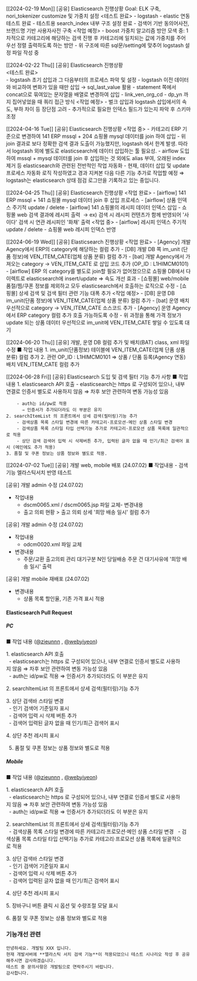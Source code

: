 [[2024-02-19 Mon]]
	[공유] Elasticsearch 진행상황 
	Goal: ELK 구축, nori_tokenizer customize 및 가중치 설정 
	<테스트 완료> 
	- logstash - elastic 연동 테스트 완료 
	- 테스트용 search_index 내부 구조 설정 완료
	- 검색어 기반 동의어사전, 브랜드명 기반 사용자사전 구축 
	<작업 예정> 
	- boost 가중치 알고리즘 방안 모색 중: 1차적으로 카테고리에 해당하는 검색 진행 후 카테고리에 일치되는 값에 가중치를 주어 우선 정렬 출력하도록 하는 방안 
	- 위 구조에 따른 sql문/setting에 맞추어 logstash 설정 파일 작성 중


[[2024-02-22 Thu]]
	[공유] Elasticsearch 진행상황   
	<테스트 완료>  
	- logstash 초기 삽입과 그 다음부터의 프로세스 파악 및 설정
		- logstash 이전 데이터와 비교하여 변화가 있을 때만 삽입 → sql_last_value 활용 
		- statement 쪽에서 concat으로 묶여있는 문자열을 배열로 변경하여 삽입 
	- link_ven_org_cd - dp_yn 까지 집어넣었을 때 쿼리 접근 방식 
	<작업 예정>
	- 벌크 삽입과 logstash 삽입에서의 속도, 부하 차이 등 장단점 고려
	- 추가적으로 필요한 인덱스 필드가 있는지 파악 후 스키마 조정

[[2024-04-16 Tue]]
	[공유] Elasticsearch 진행상황 
	<작업 중> 
	- 카테고리 ERP 기준으로 변경하여 141 ERP mssql + 204 쇼핑몰 mysql 데이터를 join 하여 삽입
	- 위 join 결과로 보다 정확한 검색 결과 도출이 가능했지만, logstash 에서 한계 발생. 따라서 logstash 외에 별도로 elasticsearch에 데이터 삽입하는 툴 필요성. 
	- airflow 도입하여 mssql + mysql 데이터를 join 후 삽입하는 것 외에도 alias 부여, 오래된 index 제거 등 elasticsearch와 관련된 전반적인 작업 자동화 
	- 현재, 데이터 삽입 및 update 프로세스 자동화 로직 작성하였고 경과 지켜본 다음 다른 기능 추가로 작업할 예정
		⇒ logstash는 elasticsearch 상태 점검 로그만을 기록하고 있는 중입니다.


[[2024-04-25 Thu]]
	[공유] Elasticsearch 진행상황
	<작업 완료>
	- [airflow] 141 ERP mssql + 141 쇼핑몰 mysql 데이터 join 후 삽입 프로세스 
	- [airflow] 상품 인덱스 주기적 update / delete
	- [airflow] 141 쇼핑몰의 레시피 데이터 인덱스 삽입
	- 쇼핑몰 web 검색 결과에 레시피 출력  → ex) 검색 시 레시피 컨텐츠가 함께 반영되어 '사이다' 검색 시 연관 레시피인 '화채' 출력
	<작업 중>
	- [airflow] 레시피 인덱스 주기적 update / delete 
	- 쇼핑몰 web 레시피 인덱스 반영 


[[2024-06-19 Wed]]
	[공유] Elasticsearch 진행상황
	<작업 완료>
	- [Agency] 개발 Agency에서 ERP의 category에 해당하는 컬럼 추가 
	- [DB] 개발 DB 쪽 im_unit (단품 정보)에 VEN_ITEM_CATE(업체 상품 분류) 컬럼 추가 
	- [bat] 개발 Agency에서 가져오는 category → VEN_ITEM_CATE 로 삽입 코드 추가 (OP_ID : L1HIMCM0101)
	- [airflow] ERP 의 category를 별도로 join할 필요가 없어졌으므로 쇼핑몰 DB에서 다이렉트로 elasticsearch에 insert/update ⇒ 속도 개선 효과 
	- [쇼핑몰] web/mobile 품절/찜/쿠폰 정보를 제외하고 모두 elasticsearch에서 호출하는 로직으로 수정 
	- [쇼핑몰] 상세 검색 및 검색 필터 관련 기능 대폭 추가 
	<작업 예정>
	- [DB] 운영 DB im_unit(단품 정보)에 VEN_ITEM_CATE(업체 상품 분류) 컬럼 추가 
	- [bat] 운영 배치 우선적으로 category → VEN_ITEM_CATE 소스코드 추가
	- [Agency] 운영 Agency에서 ERP category 컬럼 추가 호출 가능하도록 수정 
	- 위 과정을 통해 가격 정보가 update 되는 상품 데이터 우선적으로 im_unit에 VEN_ITEM_CATE 쌓일 수 있도록 대기 


[[2024-06-20 Thu]]
[공유] 개발, 운영 DB 컬럼 추가 및 배치(BAT) class, xml 파일 수정
	■ 작업 내용
	1. im_unit(단품정보) 테이블에 VEN_ITEM_CATE(업체 단품 상품 분류) 컬럼 추가
	2. 관련 OP_ID : L1HIMCM0101 ⇒ 상품 / 단품 등록(Agency 연동) 배치 VEN_ITEM_CATE 컬럼 추가


[[2024-06-28 Fri]]
[공유] Elasticsearch 도입 및 검색 필터 기능 추가 사항
	■ 작업 내용
	1. elasticsearch API 호출
		- elasticsearch는 https 로 구성되어 있으나, 내부 연결로 인증서 별도로 사용하지 않음 
		  ⇒ 차후 보안 관련하여 변동 가능성 있음 

		- auth는 id/pw로 적용 
		  ⇒ 인증서가 추가되더라도 이 부분은 유지
	2. searchItemList 의 프론트에서 상세 검색(필터링)기능 추가
		- 검색상품 목록 스타일 변경에 따른 카테고리·프로모션·메인 상품 스타일 변경
		- 검색상품 목록 스타일 타입 선택기능 추가로 카테고리·프로모션 상품 목록에 일관적으로 적용
		- 상단 검색 검색어 입력 시 삭제버튼 추가, 입력된 글자 없을 때 인기/최근 검색어 표시 (메인에도 추가 적용)
	3. 품절 및 쿠폰 정보는 상품 정보와 별도로 적용.


[[2024-07-02 Tue]]
[공유] 개발 web, mobile 배포 (24.07.02)
	■ 작업내용
		- 검색 기능 엘라스틱서치 반영 테스트

[공유] 개발 admin 수정 (24.07.02)  
- 작업내용
	- dscm0065.xml / dscm0065.jsp 파일 교체- 변경내용
	- 출고 의뢰 현황 > 출고 의뢰 상세 '희망 배송 일시' 컬럼 추가

[공유] 개발 admin 수정 (24.07.02)
- 작업내용
    - odcm0020.xml 파일 교체
- 변경내용
    - 주문/교환 출고의뢰 관리 대기구분 N인 당일배송 주문 건 대기사유에 '희망 배송 일시' 출력

[공유] 개발 mobile 재배포 (24.07.02)  
- 변경내용
	- 상품 목록 할인율, 기존 가격 표시 적용


#### Elasticsearch Pull Request 
##### PC

■ 작업 내용 ([@zieunnn](https://github.com/zieunnn) , [@webyiyeon](https://github.com/webyiyeon))

1. elasticsearch API 호출  
  - elasticsearch는 https 로 구성되어 있으나, 내부 연결로 인증서 별도로 사용하지 않음 ⇒ 차후 보안 관련하여 변동 가능성 있음   
  - auth는 id/pw로 적용 ⇒ 인증서가 추가되더라도 이 부분은 유지  
  
2. searchItemList 의 프론트에서 상세 검색(필터링)기능 추가  
  
3. 상단 검색바 스타일 변경  
  - 인기 검색어 기준일자 표시  
  - 검색어 입력 시 삭제 버튼 추가  
  - 검색어 입력된 글자 없을 때 인기/최근 검색어 표시  
  
4. 상단 추천 레시피 표시  

5. 품절 및 쿠폰 정보는 상품 정보와 별도로 적용


##### Mobile 

■ 작업 내용 ([@zieunnn](https://github.com/zieunnn) , [@webyiyeon](https://github.com/webyiyeon))

1. elasticsearch API 호출  
  - elasticsearch는 https 로 구성되어 있으나, 내부 연결로 인증서 별도로 사용하지 않음 ⇒ 차후 보안 관련하여 변동 가능성 있음   
  - auth는 id/pw로 적용 ⇒ 인증서가 추가되더라도 이 부분은 유지  
  
2. searchItemList 의 프론트에서 상세 검색(필터링)기능 추가  
  - 검색상품 목록 스타일 변경에 따른 카테고리·프로모션·메인 상품 스타일 변경
  - 검색상품 목록 스타일 타입 선택기능 추가로 카테고리·프로모션 상품 목록에 일괄적으로 적용
  
3. 상단 검색바 스타일 변경  
  - 인기 검색어 기준일자 표시  
  - 검색어 입력 시 삭제 버튼 추가  
  - 검색어 입력된 글자 없을 때 인기/최근 검색어 표시  
  
4. 상단 추천 레시피 표시  
  
5. 장바구니 버튼 클릭 시 옵션 및 수량조절 모달 표시  
  
6. 품절 및 쿠폰 정보는 상품 정보와 별도로 적용


### 기능개선 관련


```
안녕하세요. 개발팀 XXX 입니다.  
현재 개발서버에 **엘라스틱 서치 검색 기능**이 적용되었으니 테스트 시나리오 작성 후 공유해주시면 감사하겠습니다.  
테스트 중 문의사항은 개발팀으로 연락주시기 바랍니다.  
감사합니다.
```


